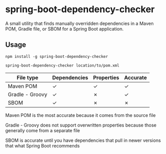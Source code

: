 # spring-boot-dependency-checker

A small utility that finds manually overridden dependencies in a Maven POM, Gradle file, or SBOM for a Spring Boot application.

## Usage

`npm install -g spring-boot-dependency-checker`

`spring-boot-dependency-checker location/to/pom.xml`

| File type       | Dependencies | Properties | Accurate |
|-----------------|--------------|------------|----------|
| Maven POM       | &check;      | &check;    | &check;  |
| Gradle - Groovy | &check;      | &cross;    | &check;  |
| SBOM            | &check;      | &cross;    | &cross;  |

Maven POM is the most accurate because it comes from the source file

Gradle - Groovy does not support overwritten properties because those generally come from a separate file

SBOM is accurate until you have dependencies that pull in newer versions that what Spring Boot recommends
